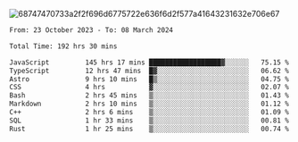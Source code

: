 ![68747470733a2f2f696d6775722e636f6d2f577a41643231632e706e67](https://github.com/koreoxy/koreoxy/assets/73381115/a29b30a2-7b86-4bf1-a3b8-5e7cb8eb1ab0)




<!--START_SECTION:waka-->

```txt
From: 23 October 2023 - To: 08 March 2024

Total Time: 192 hrs 30 mins

JavaScript         145 hrs 17 mins ██████████████████▓░░░░░░   75.15 %
TypeScript         12 hrs 47 mins  █▓░░░░░░░░░░░░░░░░░░░░░░░   06.62 %
Astro              9 hrs 10 mins   █▒░░░░░░░░░░░░░░░░░░░░░░░   04.75 %
CSS                4 hrs           ▓░░░░░░░░░░░░░░░░░░░░░░░░   02.07 %
Bash               2 hrs 45 mins   ▒░░░░░░░░░░░░░░░░░░░░░░░░   01.43 %
Markdown           2 hrs 10 mins   ▒░░░░░░░░░░░░░░░░░░░░░░░░   01.12 %
C++                2 hrs 6 mins    ▒░░░░░░░░░░░░░░░░░░░░░░░░   01.09 %
SQL                1 hr 33 mins    ▒░░░░░░░░░░░░░░░░░░░░░░░░   00.81 %
Rust               1 hr 25 mins    ▒░░░░░░░░░░░░░░░░░░░░░░░░   00.74 %
```

<!--END_SECTION:waka-->
